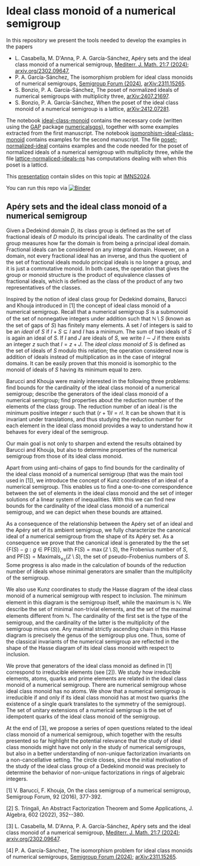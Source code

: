 # Ideal class monoid of a numerical semigroup
In this repository we present the tools needed to develop the examples in the papers 
  - L. Casabella, M. D'Anna, P. A. García-Sánchez, Apéry sets and the ideal class monoid of a numerical semigroup, [Mediterr. J. Math. 21:7 (2024)](https://link.springer.com/article/10.1007/s00009-023-02550-8); [arxiv.org/2302.09647](https://arxiv.org/abs/2302.09647),
  - P. A. García-Sánchez, The isomorphism problem for ideal class monoids of numerical semigroups, [Semigroup Forum (2024)](https://doi.org/10.1007/s00233-024-10429-7), [arXiv:2311.15265](https://arxiv.org/abs/2311.15265).
  - S. Bonzio, P. A. García-Sánchez, The poset of normalized ideals of numerical semigroups with multiplicity three, [arXiv:2407.21697](https://arxiv.org/abs/2407.21697).
  - S. Bonzio, P. A. García-Sánchez, When the poset of the ideal class monoid of a numerical semigroup is a lattice, [arXiv:2412.07281](https://arxiv.org/abs/2412.07281).

The notebook [ideal-class-monoid](https://github.com/numerical-semigroups/ideal-class-monoid/blob/main/class-monoid.ipynb) contains the necessary code (written using the [GAP](https://www.gap-system.org/) package [numericalsgps](https://gap-packages.github.io/numericalsgps/)), together with some examples extracted from the first manuscript. The notebook [isomorphism-ideal-class-monoid](https://github.com/numerical-semigroups/ideal-class-monoid/blob/main/isomorphism-ideal-class-monoid.ipynb) contains examples for the second manuscript. The file [poset-normalized-ideal](https://github.com/numerical-semigroups/ideal-class-monoid/blob/main/poset-normalized-ideals.ipynb) contains examples and the code needed for the poset of normalized ideals of a numerical semigroup with multiplicity three, while the file [lattice-normaliced-ideals-ns](https://github.com/numerical-semigroups/ideal-class-monoid/blob/main/lattice-normalized-ideals-ns.ipynb) has computations dealing with when this poset is a latticd.

This [presentation](https://pedritomelenas.github.io/slides-imns-2024) contain slides on this topic at [IMNS2024](https://imns2024.uca.es/).

You can run this repo via [![Binder](https://mybinder.org/badge_logo.svg)](https://mybinder.org/v2/gh/numerical-semigroups/ideal-class-monoid/HEAD)

## Apéry sets and the ideal class monoid of a numerical semigroup

Given a Dedekind domain $D$, its class group is defined as the set of fractional ideals of $D$ modulo its principal ideals. The cardinality of the class group measures how far the domain is from being a principal ideal domain. Fractional ideals can be considered on any integral domain. However, on a domain, not every fractional ideal has an inverse, and thus the quotient of the set of fractional ideals modulo principal ideals is no longer a group, and it is just a commutative monoid. In both cases, the operation that gives the group or monoid structure is the product of equivalence classes of fractional ideals, which is defined as the class of the product of any two representatives of the classes.

Inspired by the notion of ideal class group for Dedekind domains, Barucci and Khouja introduced in [1] the concept of ideal class monoid of a numerical semigroup. Recall that a numerical semigroup $S$ is a submonoid of the set of nonnegative integers under addition such that $\mathbb{N}\setminus S$ (known as the set of gaps of $S$) has finitely many elements. A set $I$ of integers is said to be an *ideal* of $S$ if $I+S\subseteq I$ and $I$ has a minimum. The sum of two ideals of $S$ is again an ideal of $S$. If $I$ and $J$ are ideals of $S$, we write $I\sim J$ if there exists an integer $z$ such that $I=z+J$. The *ideal class monoid* of $S$ is defined as the set of ideals of $S$ modulo this relation; the operation considered now is addition of ideals instead of multiplication as in the case of integral domains. It can be easily proven that this monoid is isomorphic to the monoid of ideals of $S$ having its minimum equal to zero.

Barucci and Khouja were mainly interested in the following three problems: find bounds for the cardinality of the ideal class monoid of a numerical semigroup; describe the generators of the ideal class monoid of a numerical semigroup; find properties about the reduction number of the elements of the class group. The reduction number of an ideal $I$ is the minimum positive integer $r$ such that $(r+1)I=rI$. It can be shown that it is invariant under translations, and thus studying the reduction number for each element in the ideal class monoid provides a way to understand how it behaves for every ideal of the semigroup.

Our main goal is not only to sharpen and extend the results obtained by Barucci and Khouja, but also to determine properties of the numerical semigroup from those of its ideal class monoid.

Apart from using anti-chains of gaps to find bounds for the cardinality of the ideal class monoid of a numerical semigroup (that was the main tool used in [1]), we introduce the concept of Kunz coordinates of an ideal of a numerical semigroup. This enables us to find a one-to-one correspondence between the set of elements in the ideal class monoid and the set of integer solutions of a linear system of inequalities. With this we can find new bounds for the cardinality of the ideal class monoid of a numerical semigroup, and we can depict when these bounds are attained.

As a consequence of the relationship between the Apéry set of an ideal and the Apéry set of its ambient semigroup, we fully characterize the canonical ideal of a numerical semigroup from the shape of its Apéry set. As a consequence we prove that the canonical ideal is generated by the the set $\lbrace\mathrm{F}(S)-g : g\in \mathrm{PF}(S)
\rbrace$, with $\mathrm{F}(S)=\max(\mathbb{Z}\setminus S)$, the Frobenius number of $S$, and $\mathrm{PF}(S)=\mathrm{Maximals}_{\le_S}(\mathbb{Z}\setminus S)$, the set of pseudo-Frobenius numbers of $S$. Some progress is also made in the calculation of bounds of the reduction number of ideals whose minimal generators are smaller than the multiplicity of the semigroup.

We also use Kunz coordinates to study the Hasse diagram of the ideal class monoid of a numerical semigroup with respect to inclusion. The minimum element in this diagram is the semigroup itself, while the maximum is $\mathbb{N}$. We describe the set of minimal non-trivial elements, and the set of the maximal elements different from $\mathbb{N}$. The cardinality of the first set is the type of the semigroup, and the cardinality of the latter is the multiplicity of the semigroup minus one. Any maximal strictly ascending chain in this Hasse diagram is precisely the genus of the semigroup plus one. Thus, some of the classical invariants of the numerical semigroup are reflected in the shape of the Hasse diagram of its ideal class monoid with respect to inclusion.

We prove that generators of the ideal class monoid as defined in [1] correspond to irreducible elements (see [2]). We study how irreducible elements, atoms, quarks and prime elements are related in the ideal class monoid of a numerical semigroup. There are numerical semigroup whose ideal class monoid has no atoms. We show that a numerical semigroup is irreducible if and only if its ideal class monoid has at most two quarks (the existence of a single quark translates to the symmetry of the semigroup). The set of unitary extensions of a numerical semigroup is the set of idempotent quarks of the ideal class monoid of the semigroup.

At the end of [3], we propose a series of open questions related to the ideal class monoid of a numerical semigroup, which together with the results presented so far highlight the potential relevance that the study of ideal class monoids might have not only in the study of numerical semigroups, but also in a better understanding of non-unique factorization invariants on a non-cancellative setting. The circle closes, since the initial motivation of the study of the ideal class group of a Dedekind monoid was precisely to determine the behavior of non-unique factorizations in rings of algebraic integers.

[1] V. Barucci, F. Khouja, On the class semigroup of a numerical semigroup, Semigroup Forum, 92 (2016), 377-392.   

[2] S. Tringali, An Abstract Factorization Theorem and Some Applications,  J. Algebra, 602 (2022), 352--380.

[3] L. Casabella, M. D'Anna, P. A. García-Sánchez, Apéry sets and the ideal class monoid of a numerical semigroup, [Mediterr. J. Math. 21:7 (2024)](https://link.springer.com/article/10.1007/s00009-023-02550-8); [arxiv.org/2302.09647](https://arxiv.org/abs/2302.09647).

[4] P. A. García-Sánchez, The isomorphism problem for ideal class monoids of numerical semigroups, [Semigroup Forum (2024)](https://doi.org/10.1007/s00233-024-10429-7); [arXiv:2311.15265](https://arxiv.org/abs/2311.15265).

